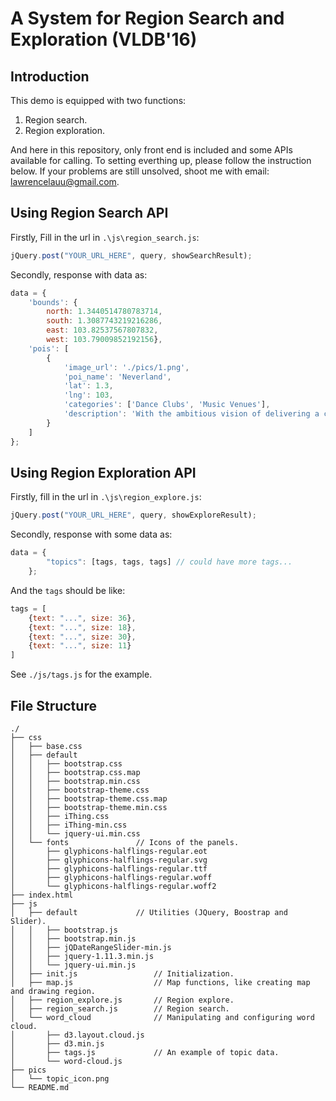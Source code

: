 # A System for Region Search and Exploration (VLDB'16)

## Introduction
This demo is equipped with two functions:

1. Region search.
2. Region exploration.

And here in this repository, only front end is included and some APIs available for calling.
To setting everthing up, please follow the instruction below. If your problems are still unsolved, shoot me with email: lawrencelauu@gmail.com.

## Using Region Search API
Firstly, Fill in the url in `.\js\region_search.js`:

```javascript
jQuery.post("YOUR_URL_HERE", query, showSearchResult);
```
    
Secondly, response with data as:

```javascript
data = {
    'bounds': {
        north: 1.3440514780783714, 
        south: 1.3087743219216286, 
        east: 103.82537567807832, 
        west: 103.79009852192156},
    'pois': [
        {
            'image_url': './pics/1.png',
            'poi_name': 'Neverland',
            'lat': 1.3,
            'lng': 103,
            'categories': ['Dance Clubs', 'Music Venues'],
            'description': 'With the ambitious vision of delivering a clubbing experience...'
        }
    ]
};
```

## Using Region Exploration API
Firstly, fill in the url in `.\js\region_explore.js`:

```javascript
jQuery.post("YOUR_URL_HERE", query, showExploreResult);
```
    
Secondly, response with some data as:

```javascript
data = {
        "topics": [tags, tags, tags] // could have more tags...
    };
```

And the `tags` should be like:

```javascript
tags = [
    {text: "...", size: 36},
    {text: "...", size: 18},
    {text: "...", size: 30},
    {text: "...", size: 11}
]
```

See `./js/tags.js` for the example.

## File Structure
```
./
├── css
│   ├── base.css
│   ├── default
│   │   ├── bootstrap.css
│   │   ├── bootstrap.css.map
│   │   ├── bootstrap.min.css
│   │   ├── bootstrap-theme.css
│   │   ├── bootstrap-theme.css.map
│   │   ├── bootstrap-theme.min.css
│   │   ├── iThing.css
│   │   ├── iThing-min.css
│   │   └── jquery-ui.min.css
│   └── fonts				// Icons of the panels.
│       ├── glyphicons-halflings-regular.eot
│       ├── glyphicons-halflings-regular.svg
│       ├── glyphicons-halflings-regular.ttf
│       ├── glyphicons-halflings-regular.woff
│       └── glyphicons-halflings-regular.woff2
├── index.html
├── js
│   ├── default				// Utilities (JQuery, Boostrap and Slider).
│   │   ├── bootstrap.js
│   │   ├── bootstrap.min.js
│   │   ├── jQDateRangeSlider-min.js
│   │   ├── jquery-1.11.3.min.js
│   │   └── jquery-ui.min.js
│   ├── init.js					// Initialization.
│   ├── map.js					// Map functions, like creating map and drawing region.
│   ├── region_explore.js		// Region explore.
│   ├── region_search.js		// Region search.
│   └── word_cloud				// Manipulating and configuring word cloud.
│       ├── d3.layout.cloud.js
│       ├── d3.min.js
│       ├── tags.js				// An example of topic data.
│       └── word-cloud.js
├── pics
│   └── topic_icon.png
└── README.md
```

